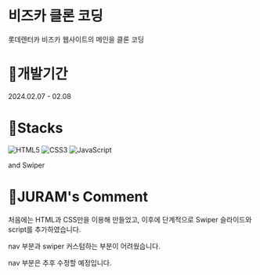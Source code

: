 # 비즈카 클론 코딩
롯데렌터카 비즈카 웹사이트의 메인을 클론 코딩

# 🚗개발기간
2024.02.07 - 02.08

# 🚗Stacks
![HTML5](https://img.shields.io/badge/html5-%23E34F26.svg?style=for-the-badge&logo=html5&logoColor=white)
![CSS3](https://img.shields.io/badge/css3-%231572B6.svg?style=for-the-badge&logo=css3&logoColor=white)
![JavaScript](https://img.shields.io/badge/javascript-%23323330.svg?style=for-the-badge&logo=javascript&logoColor=%23F7DF1E)

and Swiper

# 🚗JURAM's Comment
처음에는 HTML과 CSS만을 이용해 만들었고, 이후에 단계적으로 Swiper 슬라이드와 script를 추가하였습니다.

nav 부분과 swiper 커스텀하는 부분이 어려웠습니다. 

nav 부분은 추후 수정할 예정입니다.
